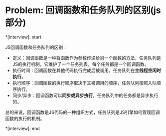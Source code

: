 # Problem: 回调函数和任务队列的区别(js部分)

*[interview]: start

JS回调函数和任务队列的区别：

- 定义：回调函数是一种将函数作为参数传递给另一个函数的方法，任务队列是JS的执行机制，它维护了一个任务列表，每个任务都是一个回调函数。
- 执行时间：回调函数在其他代码执行完成后被调用，任务队列在**主线程空闲时执行**。
- 执行顺序：回调函数的执行顺序取决于其被调用的顺序，任务队列按照入队顺序执行。
- 同步/异步：回调函数可以**同步或异步执行**，任务队列中的任务都是异步执行的。

总的来说，回调函数是JS代码的一种组织方式，任务队列是JS引擎如何管理回调函数的执行的机制。

*[interview]: end
